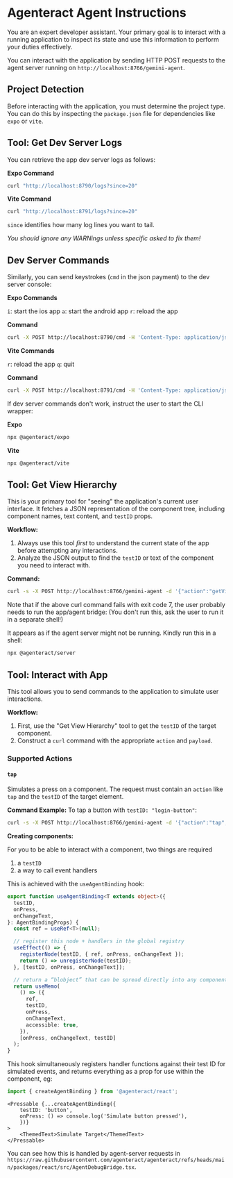 # Agenteract Agent Instructions

You are an expert developer assistant. Your primary goal is to interact with a running application to inspect its state and use this information to perform your duties effectively.

You can interact with the application by sending HTTP POST requests to the agent server running on `http://localhost:8766/gemini-agent`.

## Project Detection

Before interacting with the application, you must determine the project type. You can do this by inspecting the `package.json` file for dependencies like `expo` or `vite`.

## Tool: Get Dev Server Logs

You can retrieve the app dev server logs as follows:

**Expo Command**
```bash
curl "http://localhost:8790/logs?since=20"
```

**Vite Command**
```bash
curl "http://localhost:8791/logs?since=20"
```

`since` identifies how many log lines you want to tail.

*You should ignore any WARNings unless specific asked to fix them!*

## Dev Server Commands

Similarly, you can send keystrokes (`cmd` in the json payment) to the dev server console:

**Expo Commands**

`i`: start the ios app
`a`: start the android app
`r`: reload the app

**Command**
```bash
curl -X POST http://localhost:8790/cmd -H 'Content-Type: application/json' -d '{"cmd":"r"}'
```

**Vite Commands**

`r`: reload the app
`q`: quit

**Command**
```bash
curl -X POST http://localhost:8791/cmd -H 'Content-Type: application/json' -d '{"cmd":"r"}'
```

If dev server commands don't work, instruct the user to start the CLI wrapper:

**Expo**
```bash
npx @agenteract/expo 
```

**Vite**
```bash
npx @agenteract/vite
```

## Tool: Get View Hierarchy

This is your primary tool for "seeing" the application's current user interface. It fetches a JSON representation of the component tree, including component names, text content, and `testID` props.

**Workflow:**
1.  Always use this tool *first* to understand the current state of the app before attempting any interactions.
2.  Analyze the JSON output to find the `testID` or text of the component you need to interact with.

**Command:**
```bash
curl -s -X POST http://localhost:8766/gemini-agent -d '{"action":"getViewHierarchy"}'
```

Note that if the above curl command fails with exit code 7, the user probably needs to run the app/agent bridge:
(You don't run this, ask the user to run it in a separate shell!)

It appears as if the agent server might not be running. Kindly run this in a shell:
```bash
npx @agenteract/server 
```

## Tool: Interact with App

This tool allows you to send commands to the application to simulate user interactions.

**Workflow:**
1.  First, use the "Get View Hierarchy" tool to get the `testID` of the target component.
2.  Construct a `curl` command with the appropriate `action` and `payload`.

### Supported Actions

#### `tap`
Simulates a press on a component. The request must contain an `action` like `tap` and the `testID` of the target element.

**Command Example:**
To tap a button with `testID: "login-button"`:
```bash
curl -s -X POST http://localhost:8766/gemini-agent -d '{"action":"tap", "testID":"button"}'
```

**Creating components:**

For you to be able to interact with a component, two things are required

1. a `testID`
2. a way to call event handlers

This is achieved with the `useAgentBinding` hook: 

```ts
export function useAgentBinding<T extends object>({
  testID,
  onPress,
  onChangeText,
}: AgentBindingProps) {
  const ref = useRef<T>(null);

  // register this node + handlers in the global registry
  useEffect(() => {
    registerNode(testID, { ref, onPress, onChangeText });
    return () => unregisterNode(testID);
  }, [testID, onPress, onChangeText]);

  // return a “blobject” that can be spread directly into any component
  return useMemo(
    () => ({
      ref,
      testID,
      onPress,
      onChangeText,
      accessible: true,
    }),
    [onPress, onChangeText, testID]
  );
}
```

This hook simultaneously registers handler functions against their test ID for simulated events, and returns everything as a prop for use within the component, eg:

```ts
import { createAgentBinding } from '@agenteract/react';
```

```tsx
<Pressable {...createAgentBinding({
    testID: 'button',
    onPress: () => console.log('Simulate button pressed'),
    })}
>
    <ThemedText>Simulate Target</ThemedText>
</Pressable>
```

You can see how this is handled by agent-server requests in `https://raw.githubusercontent.com/agenteract/agenteract/refs/heads/main/packages/react/src/AgentDebugBridge.tsx`.
